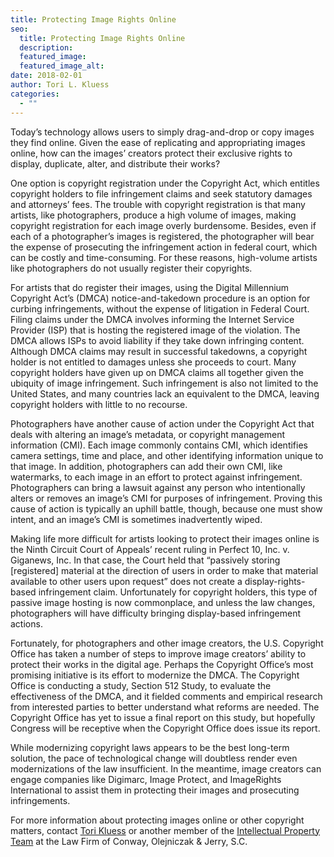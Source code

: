 ```yaml
---
title: Protecting Image Rights Online
seo:
  title: Protecting Image Rights Online
  description:
  featured_image:
  featured_image_alt:
date: 2018-02-01
author: Tori L. Kluess
categories:
  - ""
---
```


Today’s technology allows users to simply drag-and-drop or copy images they find online. Given the ease of replicating and appropriating images online, how can the images’ creators protect their exclusive rights to display, duplicate, alter, and distribute their works?

One option is copyright registration under the Copyright Act, which entitles copyright holders to file infringement claims and seek statutory damages and attorneys’ fees. The trouble with copyright registration is that many artists, like photographers, produce a high volume of images, making copyright registration for each image overly burdensome. Besides, even if each of a photographer’s images is registered, the photographer will bear the expense of prosecuting the infringement action in federal court, which can be costly and time-consuming. For these reasons, high-volume artists like photographers do not usually register their copyrights.

For artists that do register their images, using the Digital Millennium Copyright Act’s (DMCA) notice-and-takedown procedure is an option for curbing infringements, without the expense of litigation in Federal Court. Filing claims under the DMCA involves informing the Internet Service Provider (ISP) that is hosting the registered image of the violation. The DMCA allows ISPs to avoid liability if they take down infringing content. Although DMCA claims may result in successful takedowns, a copyright holder is not entitled to damages unless she proceeds to court. Many copyright holders have given up on DMCA claims all together given the ubiquity of image infringement. Such infringement is also not limited to the United States, and many countries lack an equivalent to the DMCA, leaving copyright holders with little to no recourse.

Photographers have another cause of action under the Copyright Act that deals with altering an image’s metadata, or copyright management information (CMI). Each image commonly contains CMI, which identifies camera settings, time and place, and other identifying information unique to that image. In addition, photographers can add their own CMI, like watermarks, to each image in an effort to protect against infringement. Photographers can bring a lawsuit against any person who intentionally alters or removes an image’s CMI for purposes of infringement. Proving this cause of action is typically an uphill battle, though, because one must show intent, and an image’s CMI is sometimes inadvertently wiped.

Making life more difficult for artists looking to protect their images online is the Ninth Circuit Court of Appeals’ recent ruling in Perfect 10, Inc. v. Giganews, Inc. In that case, the Court held that “passively storing [registered] material at the direction of users in order to make that material available to other users upon request” does not create a display-rights-based infringement claim. Unfortunately for copyright holders, this type of passive image hosting is now commonplace, and unless the law changes, photographers will have difficulty bringing display-based infringement actions.

Fortunately, for photographers and other image creators, the U.S. Copyright Office has taken a number of steps to improve image creators’ ability to protect their works in the digital age. Perhaps the Copyright Office’s most promising initiative is its effort to modernize the DMCA. The Copyright Office is conducting a study, Section 512 Study, to evaluate the effectiveness of the DMCA, and it fielded comments and empirical research from interested parties to better understand what reforms are needed. The Copyright Office has yet to issue a final report on this study, but hopefully Congress will be receptive when the Copyright Office does issue its report.

While modernizing copyright laws appears to be the best long-term solution, the pace of technological change will doubtless render even modernizations of the law insufficient. In the meantime, image creators can engage companies like Digimarc, Image Protect, and ImageRights International to assist them in protecting their images and prosecuting infringements.

For more information about protecting images online or other copyright matters, contact [Tori Kluess](/our-team/tori-l-kluess/) or another member of the [Intellectual Property Team](/practice-areas/intellectual-property/) at the Law Firm of Conway, Olejniczak & Jerry, S.C.

